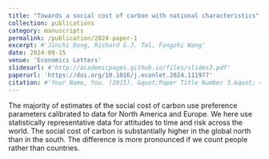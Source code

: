 ```yaml
---
title: "Towards a social cost of carbon with national characteristics"
collection: publications
category: manuscripts
permalink: /publication/2024-paper-1
excerpt: #'Jinchi Dong, Richard S.J. Tol, Fangzhi Wang'
date: 2024-09-15
venue: 'Economics Letters'
slidesurl: #'http://academicpages.github.io/files/slides3.pdf'
paperurl: 'https://doi.org/10.1016/j.econlet.2024.111977'
citation: #'Your Name, You. (2015). &quot;Paper Title Number 3.&quot; <i>Journal 1</i>. 1(3).'
---
```


The majority of estimates of the social cost of carbon use preference parameters calibrated to data for North America and Europe. We here use statistically representative data for attitudes to time and risk across the world. The social cost of carbon is substantially higher in the global north than in the south. The difference is more pronounced if we count people rather than countries.
